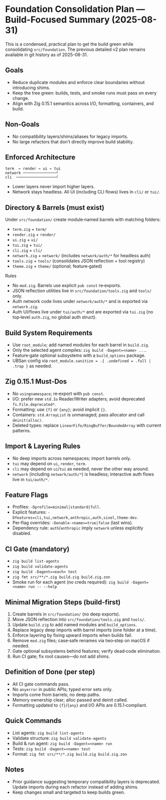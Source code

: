 # Foundation Consolidation Plan — Build-Focused Summary (2025-08-31)

This is a condensed, practical plan to get the build green while consolidating `src/foundation`. The previous detailed v2 plan remains available in git history as of 2025-08-31.

## Goals
- Reduce duplicate modules and enforce clear boundaries without introducing shims.
- Keep the tree green: builds, tests, and smoke runs must pass on every change.
- Align with Zig 0.15.1 semantics across I/O, formatting, containers, and build.

## Non-Goals
- No compatibility layers/shims/aliases for legacy imports.
- No large refactors that don’t directly improve build stability.

## Enforced Architecture
```
term  ← render ← ui ← tui
network ───────────────┘
cli  ──────────────────┘
```
- Lower layers never import higher layers.
- Network stays headless. All UI (including CLI flows) lives in `cli/` or `tui/`.

## Directory & Barrels (must exist)
Under `src/foundation/` create module‑named barrels with matching folders:
- `term.zig` + `term/`
- `render.zig` + `render/`
- `ui.zig` + `ui/`
- `tui.zig` + `tui/`
- `cli.zig` + `cli/`
- `network.zig` + `network/` (includes `network/auth/*` for headless auth)
- `tools.zig` + `tools/` (consolidates JSON reflection + tool registry)
- `theme.zig` + `theme/` (optional; feature‑gated)

Rules
- No `mod.zig`. Barrels use explicit `pub const` re‑exports.
- JSON reflection utilities live in `src/foundation/tools.zig` and `tools/` only.
- Auth network code lives under `network/auth/*` and is exported via `network.zig`.
- Auth UI/flows live under `tui/auth/*` and are exported via `tui.zig` (no top‑level `auth.zig`, no global auth struct).

## Build System Requirements
- Use `root_module`; add named modules for each barrel in `build.zig`.
- Only the selected agent compiles: `zig build -Dagent=<name> ...`.
- Feature‑gate optional subsystems with a `build_options` package.
- UBSan config via `root_module.sanitize = .{ .undefined = .full | .trap }` as needed.

## Zig 0.15.1 Must‑Dos
- No `usingnamespace`; re‑export with `pub const`.
- I/O: prefer new `std.Io` Reader/Writer adapters; avoid deprecated `fs.File.deprecated*`.
- Formatting: use `{f}` or `{any}`; avoid implicit `{}`.
- Containers: `std.ArrayList` is unmanaged; pass allocator and call `deinit(alloc)`.
- Deleted types: replace `LinearFifo/RingBuffer/BoundedArray` with current patterns.

## Import & Layering Rules
- No deep imports across namespaces; import barrels only.
- `tui` may depend on `ui`, `render`, `term`.
- `cli` may depend on `ui`/`tui` as needed, never the other way around.
- `network` (including `network/auth/*`) is headless; interactive auth flows live in `tui/auth/*`.

## Feature Flags
- Profiles: `-Dprofile=minimal|standard|full`.
- Explicit features: `-Dfeatures=cli,tui,network,anthropic,auth,sixel,theme-dev`.
- Per‑flag overrides: `-Denable-<name>=true|false` (last wins).
- Dependency rule: `auth`/`anthropic` imply `network` unless explicitly disabled.

## CI Gate (mandatory)
- `zig build list-agents`
- `zig build validate-agents`
- `zig build -Dagent=<each> test`
- `zig fmt src/**/*.zig build.zig build.zig.zon`
- Smoke run for each agent (no creds required): `zig build -Dagent=<name> run -- --help`

## Minimal Migration Steps (build-first)
1) Create barrels in `src/foundation/` (no deep exports).
2) Move JSON reflection into `src/foundation/tools.zig` and `tools/`.
3) Update `build.zig` to add named modules and `build_options`.
4) Replace legacy deep imports with barrel imports (one folder at a time).
5) Enforce layering by fixing upward imports when builds fail.
6) Remove `mod.zig` files; case‑safe renames via two‑step on macOS if needed.
7) Gate optional subsystems behind features; verify dead‑code elimination.
8) Run CI gate; fix root causes—do not add shims.

## Definition of Done (per step)
- All CI gate commands pass.
- No `anyerror` in public APIs; typed error sets only.
- Imports come from barrels; no deep paths.
- Memory ownership clear; alloc passed and deinit called.
- Formatting updated to `{f}`/`{any}` and I/O APIs are 0.15.1‑compliant.

## Quick Commands
- List agents: `zig build list-agents`
- Validate structure: `zig build validate-agents`
- Build & run agent: `zig build -Dagent=<name> run`
- Tests: `zig build -Dagent=<name> test`
- Format: `zig fmt src/**/*.zig build.zig build.zig.zon`

## Notes
- Prior guidance suggesting temporary compatibility layers is deprecated. Update imports during each refactor instead of adding shims.
- Keep changes small and targeted to keep builds green.
